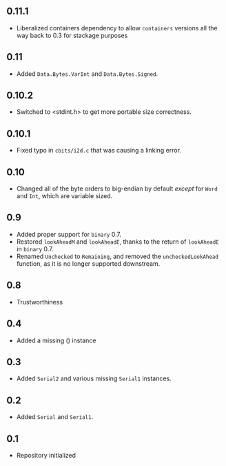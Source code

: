 0.11.1
------
* Liberalized containers dependency to allow `containers` versions all the way back to 0.3 for stackage purposes

0.11
----
* Added `Data.Bytes.VarInt` and `Data.Bytes.Signed`.

0.10.2
------
* Switched to <stdint.h> to get more portable size correctness.

0.10.1
------
* Fixed typo in `cbits/i2d.c` that was causing a linking error.

0.10
----
* Changed all of the byte orders to big-endian by default *except* for `Word` and `Int`, which are variable sized.

0.9
-----
* Added proper support for `binary` 0.7.
* Restored `lookAheadM` and `lookAheadE`, thanks to the return of `lookAheadE` in `binary` 0.7.
* Renamed `Unchecked` to `Remaining`, and removed the `uncheckedLookAhead` function, as it is no longer supported downstream.

0.8
-----
* Trustworthiness

0.4
---
* Added a missing () instance

0.3
-----
* Added `Serial2` and various missing `Serial1` instances.

0.2
---
* Added `Serial` and `Serial1`.

0.1
---
* Repository initialized
